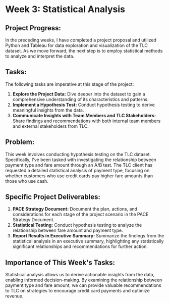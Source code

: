 # Week 3: Statistical Analysis


## Project Progress:
In the preceding weeks, I have completed a project proposal and utilized Python and Tableau for data exploration and visualization of the TLC dataset. As we move forward, the next step is to employ statistical methods to analyze and interpret the data.


## Tasks:
The following tasks are imperative at this stage of the project:
1. **Explore the Project Data:** Dive deeper into the dataset to gain a comprehensive understanding of its characteristics and patterns.
2. **Implement a Hypothesis Test:** Conduct hypothesis testing to derive meaningful insights from the data.
3. **Communicate Insights with Team Members and TLC Stakeholders:** Share findings and recommendations with both internal team members and external stakeholders from TLC.


## Problem:
This week involves conducting hypothesis testing on the TLC dataset. Specifically, I've been tasked with investigating the relationship between payment type and fare amount through an A/B test. The TLC client has requested a detailed statistical analysis of payment type, focusing on whether customers who use credit cards pay higher fare amounts than those who use cash.


## Specific Project Deliverables:
1. **PACE Strategy Document:** Document the plan, actions, and considerations for each stage of the project scenario in the PACE Strategy Document.
2. **Statistical Testing:** Conduct hypothesis testing to analyze the relationship between fare amount and payment type.
3. **Report Results in Executive Summary:** Summarize the findings from the statistical analysis in an executive summary, highlighting any statistically significant relationships and recommendations for further action.


## Importance of This Week's Tasks:
Statistical analysis allows us to derive actionable insights from the data, enabling informed decision-making. By examining the relationship between payment type and fare amount, we can provide valuable recommendations to TLC on strategies to encourage credit card payments and optimize revenue.

